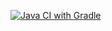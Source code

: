 [![Java CI with Gradle](https://github.com/lissichka123/echo/actions/workflows/gradle.yml/badge.svg)](https://github.com/lissichka123/echo/actions/workflows/gradle.yml)